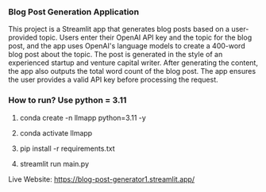 ### Blog Post Generation Application

This project is a Streamlit app that generates blog posts based on a user-provided topic. Users enter their OpenAI API key and the topic for the blog post, and the app uses OpenAI's language models to create a 400-word blog post about the topic. The post is generated in the style of an experienced startup and venture capital writer. After generating the content, the app also 
outputs the total word count of the blog post. The app ensures the user provides a valid API key before processing the request.

### How to run? Use python = 3.11

1. conda create -n llmapp python=3.11 -y

2. conda activate llmapp

3. pip install -r requirements.txt

4. streamlit run main.py


Live Website: https://blog-post-generator1.streamlit.app/

